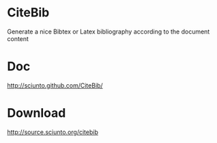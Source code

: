 CiteBib
=======

Generate a nice Bibtex or Latex bibliography according to the document content


Doc
===

http://sciunto.github.com/CiteBib/

Download
========

http://source.sciunto.org/citebib

